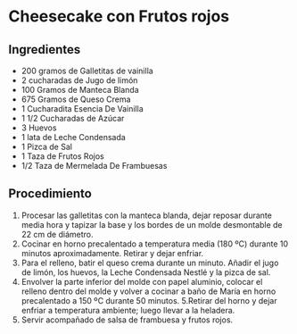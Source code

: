 # Cheesecake con Frutos rojos

## Ingredientes
- 200 gramos de Galletitas de vainilla
- 2 cucharadas de Jugo de limón
- 100 Gramos de Manteca Blanda
- 675 Gramos de Queso Crema
- 1 Cucharadita Esencia De Vainilla
- 1 1/2 Cucharadas de Azúcar
- 3 Huevos
- 1 lata de Leche Condensada 
- 1 Pizca de Sal
- 1 Taza de Frutos Rojos
- 1/2 Taza de Mermelada De Frambuesas

## Procedimiento
1. Procesar las galletitas con la manteca blanda, dejar reposar durante media hora y tapizar la base y los bordes de un molde desmontable de 22 cm de diámetro.
2. Cocinar en horno precalentado a temperatura media (180 ºC) durante 10 minutos aproximadamente. Retirar y dejar enfriar.
3. Para el relleno, batir el queso crema durante un minuto. Añadir el jugo de limón, los huevos, la Leche Condensada Nestlé y la pizca de sal.
4. Envolver la parte inferior del molde con papel aluminio, colocar el relleno dentro del molde y volver a cocinar a baño de María en horno precalentado a 150 ºC durante 50 minutos.
5.Retirar del horno y dejar enfriar a temperatura ambiente; luego llevar a la heladera.
6. Servir acompañado de salsa de frambuesa y frutos rojos.
